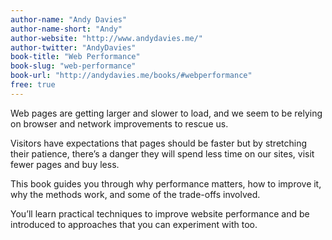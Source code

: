 ```yaml
---
author-name: "Andy Davies"
author-name-short: "Andy"
author-website: "http://www.andydavies.me/"
author-twitter: "AndyDavies"
book-title: "Web Performance"
book-slug: "web-performance"
book-url: "http://andydavies.me/books/#webperformance"
free: true
---
```


Web pages are getting larger and slower to load, and we seem to be relying on browser and network improvements to rescue us.

Visitors have expectations that pages should be faster but by stretching their patience, there’s a danger they will spend less time on our sites, visit fewer pages and buy less.

This book guides you through why performance matters, how to improve it, why the methods work, and some of the trade-offs involved. 

You’ll learn practical techniques to improve website performance and be introduced to approaches that you can experiment with too.
